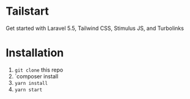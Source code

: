 # Tailstart
Get started with Laravel 5.5, Tailwind CSS, Stimulus JS, and Turbolinks

# Installation
1. `git clone` this repo
2. `composer install
3. `yarn install`
4. `yarn start`
